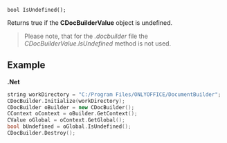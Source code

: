 `bool IsUndefined();`

Returns true if the **CDocBuilderValue** object is undefined.

> Please note, that for the *.docbuilder* file the *CDocBuilderValue.IsUndefined* method is not used.

## Example

**.Net**

```cpp
string workDirectory = "C:/Program Files/ONLYOFFICE/DocumentBuilder";
CDocBuilder.Initialize(workDirectory);
CDocBuilder oBuilder = new CDocBuilder();
CContext oContext = oBuilder.GetContext();
CValue oGlobal = oContext.GetGlobal();
bool bUndefined = oGlobal.IsUndefined();
CDocBuilder.Destroy();
```
